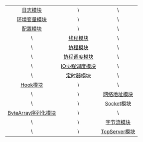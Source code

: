 
| | | |
| :-----: | :-----: | :-----: |
| [日志模块](./Logger/README.md) | \ | \ |
| [环境变量模块](./Env/README.md) | \ | \ |
| [配置模块](./Config/README.md) | \ | \ |
| \ | [线程模块](./Thread/README.md) | \ |
| \ | [协程模块](./Fiber/README.md) | \ |
| \ | [协程调度模块](./Scheduler/README.md) | \ |
| \ | [IO协程调度模块](./IOManager/README.md) | \ |
| \ | [定时器模块](./Timer/README.md) | \ |
| [Hook模块](./Hook/README.md) | \ | \ |
| \ | \ | [网络地址模块](./Address/README.md) |
| \ | \ | [Socket模块](./Socket/README.md) |
| [ByteArray序列化模块](./ByteArray/README.md) | \ | \ |
| \ | \ | [字节流模块](./Stream/README.md) |
| \ | \ | [TcpServer模块](./TcpServer/README.md) |